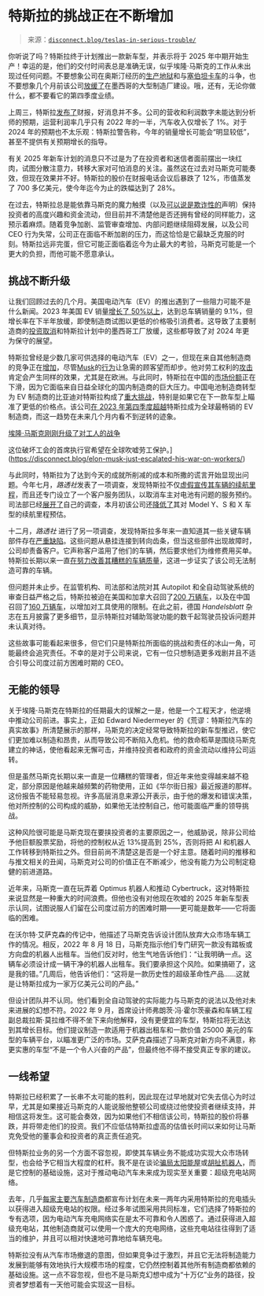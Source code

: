 <!--yml

分类: 未分类

日期: 2024-05-27 15:12:13

-->

# 特斯拉的挑战正在不断增加

> 来源：[`disconnect.blog/teslas-in-serious-trouble/`](https://disconnect.blog/teslas-in-serious-trouble/)

你听说了吗？特斯拉终于计划推出一款新车型，并表示将于 2025 年中期开始生产！幸运的是，他们的交付时间表总是准确无误，似乎埃隆·马斯克的工作从未出现过任何问题。不要想象公司在奥斯汀经历的[生产地狱](https://www.reuters.com/business/autos-transportation/austin-we-have-problem-tesla-descends-into-battery-hell-2023-12-21/?ref=disconnect.blog)和与[塞伯坦卡车](https://www.theverge.com/2024/1/17/24041344/tesla-cybertruck-hype-elon-musk-range?ref=disconnect.blog)的斗争，也不要想象几个月前该公司[放缓了](https://www.reuters.com/business/autos-transportation/tesla-reports-lower-third-quarter-margin-2023-10-18/?ref=disconnect.blog)在墨西哥的大型制造厂建设。哦，还有，无论你做什么，都不要看它的第四季度业绩。

上周三，特斯拉[发布了](https://www.cnbc.com/2024/01/24/tesla-tsla-earnings-q4-2023.html?ref=disconnect.blog)财报，好消息并不多。公司的营收和利润数字未能达到分析师的预期，运营利润率几乎只有 2022 年的一半，汽车收入仅增长了 1%。对于 2024 年的预期也不太乐观：特斯拉警告称，今年的销量增长可能会“明显较低”，甚至不提供有关预期增长的指导。

有关 2025 年新车计划的消息只不过是为了在投资者和迷信者面前摆出一块红肉，试图分散注意力，转移大家对可怕消息的关注。虽然这在过去对马斯克可能奏效，但现在效果并不好。特斯拉的股价在财报电话会议后暴跌了 12%，市值蒸发了 700 多亿美元，使今年迄今为止的跌幅达到了 28%。

在过去，特斯拉总是能依靠马斯克的魔力触摸（以及[可以说是欺诈性的](https://bsky.app/profile/niedermeyer.io/post/3kiaw52bg3f2n?ref=disconnect.blog)声明）保持投资者的高度兴趣和资金流动，但目前并不清楚他是否还拥有曾经的同样能力，这预示着麻烦。随着竞争加剧、监管审查增加、内部问题继续阻碍发展，以及公司 CEO 行为失常，公司正在面临不断加剧的压力，而这恰恰是它最缺乏克服的时刻。特斯拉远非完蛋，但它可能正面临着迄今为止最大的考验，马斯克可能是一个更大的负担，而他可能不愿意承认。

## 挑战不断升级

让我们回顾过去的几个月。美国电动汽车（EV）的推出遇到了一些阻力可能不是什么新闻。2023 年美国 EV 销量[增长了 50%以上](https://insideevs.com/news/705215/us-plugin-car-sales-2023/?ref=disconnect.blog)，达到总车辆销量的 9.1%，但增长率在下半年放缓，即使制造商试图以更低的价格吸引消费者。这导致了主要制造商的[投资取消](https://www.businessinsider.com/electric-car-ev-sales-prices-problem-transportation-2024-1?ref=disconnect.blog)和特斯拉计划中的墨西哥工厂放缓，这些都导致了对 2024 年更为保守的展望。

特斯拉曾经是少数几家可供选择的电动汽车（EV）之一，但现在来自其他制造商的竞争正在[增加](https://www.cnet.com/roadshow/news/every-ev-available-ranked-by-range/?ref=disconnect.blog)，尽管[Musk](https://www.vox.com/technology/2023/3/15/23637996/elon-musk-tesla-twitter-tweets-consumer-survey-yougov-peter-kafka-column?ref=disconnect.blog)的[行为](https://www.businessinsider.com/elon-musk-twitter-antics-causing-tesla-owners-ditch-car-brand-2023-1?ref=disconnect.blog)让急需的顾客望而却步。他对劳工权利的[攻击](https://disconnect.blog/elon-musk-just-escalated-his-war-on-workers/)肯定会产生同样的效果，尤其是在欧洲。与此同时，特斯拉在中国的[市场份额](https://www.reuters.com/business/autos-transportation/teslas-china-made-ev-sales-fall-178-nov-biggest-drop-since-dec-2022-2023-12-04/?ref=disconnect.blog)正在下滑，因为它面临来自日益全球化的国内制造商的巨大压力。中国电池制造商转型为 EV 制造商的比亚迪对特斯拉构成了[重大挑战](https://www.ft.com/content/de696ddb-2201-4830-848b-6301b64ad0e5?ref=disconnect.blog)，特别是如果它在下一款车型上瞄准了更低的价格点。该公司[在 2023 年第四季度超越](https://www.ft.com/content/716c9b0b-d8cd-491a-a91b-d70c1e540797?ref=disconnect.blog)特斯拉成为全球最畅销的 EV 制造商，而这一趋势在未来几个月内看不到逆转的迹象。

[埃隆·马斯克刚刚升级了对工人的战争](https://disconnect.blog/elon-musk-just-escalated-his-war-on-workers/)

这位破坏工会的首席执行官希望在全球吹嘘劳工保护。](https://disconnect.blog/elon-musk-just-escalated-his-war-on-workers/)

与此同时，特斯拉为了达到今天的成就所削减的成本和所撒的谎言开始显现出问题。今年七月，*路透社*发表了一项调查，发现特斯拉不仅[虚假宣传其车辆的续航里程](https://www.reuters.com/investigates/special-report/tesla-batteries-range/?ref=disconnect.blog)，而且还专门设立了一个客户服务团队，以取消车主对电池有问题的服务预约。司法部已经[展开了](https://www.theverge.com/2023/10/23/23928563/tesla-doj-ev-range-exaggerate-investigation?ref=disconnect.blog)自己的调查，本月初该公司还[降低了](https://www.theverge.com/2024/1/5/24026367/tesla-lowers-range-estimations-model-x-s-y-mileage-exaggeration?ref=disconnect.blog)其对 Model Y、S 和 X 车型的续航里程预估。

十二月，*路透社* 进行了另一项调查，发现特斯拉多年来一直知道其一些关键车辆部件存在[严重缺陷](https://www.reuters.com/investigates/special-report/tesla-musk-steering-suspension/?ref=disconnect.blog)。这些问题从悬挂连接到转向齿条，但当这些部件出现故障时，公司却责备客户。它声称客户滥用了他们的车辆，然后要求他们为维修费用买单。特斯拉长期以来一直[在努力改善其糟糕的车辆质量](https://www.bloomberg.com/news/articles/2022-11-15/tesla-tsla-ranks-low-in-consumer-reports-survey-due-to-ev-problems?ref=disconnect.blog)，这进一步证实了该公司无法制造可靠的车辆。

但问题并未止步。在监管机构、司法部和法院对其 Autopilot 和全自动驾驶系统的审查日益严格之后，特斯拉被迫在美国和加拿大召回了[200 万辆车](https://www.cnn.com/2023/12/13/tech/tesla-recall-autopilot/index.html?ref=disconnect.blog)，以及在中国召回了[160 万辆车](https://www.bloomberg.com/news/articles/2024-01-05/tesla-recalls-1-6-million-cars-in-china-due-to-autopilot-crash-risk?ref=disconnect.blog)，以增加对工具使用的限制。在此之前，德国 *Handelsblatt* 杂志在五月披露了更多细节，显示特斯拉对辅助驾驶功能的数千起驾驶员投诉问题并未认真对待。

这些故事可能看起来很多，但它们只是特斯拉所面临的挑战和责任的冰山一角，可能最终会追究责任。不幸的是对于公司来说，它有一位只想制造更多戏剧并且不适合引导公司度过前方困难时期的 CEO。

## 无能的领导

关于埃隆·马斯克在特斯拉的任期最大的误解之一是，他是一个工程天才，他逆境中推动公司前进。事实上，正如 Edward Niedermeyer 的《荒谬：特斯拉汽车的真实故事》所清楚展示的那样，马斯克的决定经常导致特斯拉的新车型推迟，使它们更加难以制造和昂贵，从而导致公司不断陷入危机。他的救命稻草是围绕马斯克建立的神话，使他看起来无懈可击，并维持投资者和政府的资金流动以维持公司运转。

但是虽然马斯克长期以来一直是一位糟糕的管理者，但近年来他变得越来越不稳定，部分原因是他越来越频繁的药物使用，正如《华尔街日报》最近报道的那样。这份报告不能轻易忽视。许多高层消息来源公开表示，由于他的爆发和错误决策，他对所控制的公司构成的威胁，如果他无法控制自己，他可能面临严重的领导挑战。

这种风险很可能是马斯克现在要挟投资者的主要原因之一，他威胁说，除非公司给予他巨额股票奖励，将他的控制权从近 13%提高到 25%，否则将把 AI 和机器人工作转移到特斯拉之外。但目前尚不清楚这是否是一个好主意。随着时间的推移和与推文相关的丑闻，马斯克对公司的价值正在不断减少，他没有能力为公司制定稳健的前进道路。

近年来，马斯克一直在玩弄着 Optimus 机器人和推动 Cybertruck，这对特斯拉来说显然是一种重大的时间浪费。但他也没有对他现在吹嘘的 2025 年新车型表示认同，试图说服人们留在公司度过前方的困难时期——更可能是数年——它将面临的困难。

在沃尔特·艾萨克森的传记中，他描述了马斯克告诉设计团队放弃大众市场车辆工作的情况。相反，2022 年 8 月 18 日，马斯克指示他们专门研究一款没有踏板或方向盘的机器人出租车。当他们反对时，他生气地告诉他们：“让我明确一点。这辆车必须设计成一辆干净的机器人出租车。我们要承担这个风险。如果搞砸了，这是我的错。”几周后，他告诉他们：“这将是一款历史性的超级革命性产品……这就是让特斯拉成为一家万亿美元公司的产品。”

但设计团队并不认同。他们看到全自动驾驶的实际能力与马斯克的说法以及他对未来进展的幻想不符。2022 年 9 月，首席设计师弗朗茨·冯·霍尔茨豪森和车辆工程副总裁拉斯·莫拉维不得不坐下来向他解释，没有更便宜的车型，特斯拉将无法达到其增长目标。他们提议制造一款适用于机器出租车和一款价值 25000 美元的车型的车辆平台，以瞄准更广泛的市场。艾萨克森描述了马斯克对新方向不满意，称更实惠的车型“不是一个令人兴奋的产品”，但最终他不得不接受真正专家的建议。

## **一线希望**

特斯拉已经积累了一长串不太可能的胜利，因此现在过早地就对它失去信心为时过早，尤其是如果接近马斯克的人能说服他整顿公司或绕过他使投资者继续支持，并相信这将发生。这可能会奏效，因为如果他们不相信该公司，特斯拉的股价将暴跌，并将带走他们的投资。我们不应低估特斯拉虚高的估值长时间以来如何让马斯克免受他的董事会和投资者的真正责任追究。

但特斯拉业务的另一个方面不容忽视，即使其车辆业务不能成功实现大众市场转型，也会给予它相当大程度的杠杆。我不是在谈论[骗局太阳能屋](https://www.fastcompany.com/40422084/inside-steel-pulse-the-mysterious-project-that-became-elon-musks-solar-roof?ref=disconnect.blog)或[胡扯机器人](https://www.benzinga.com/analyst-ratings/analyst-color/24/01/36786267/exclusive-teslas-humanoid-robot-was-a-fake-and-elon-musk-doesnt-deliver-at-all-says?ref=disconnect.blog)，而是它控制的基础设施，这对于推动电动汽车未来成为现实至关重要：超级充电站网络。

去年，几乎[每家主要汽车制造商](https://www.consumerreports.org/cars/hybrids-evs/tesla-superchargers-open-to-other-evs-what-to-know-a9262067544/?ref=disconnect.blog)都宣布计划在未来一两年内采用特斯拉的充电插头以获得进入超级充电站的权限。经过多年试图采用共同标准，它们选择了特斯拉的专有选项，因为电动汽车充电网络实在是太不可靠和令人困惑了。通过获得进入超级充电站，其他制造商就可以使用一个庞大的充电网络，这些充电站往往得到了适当的维护，并且可以相对快速地可靠地给车辆充电。

特斯拉没有从汽车市场撤退的意图，但如果竞争过于激烈，并且它无法将制造能力发展到能够有效地执行大规模市场的程度，它仍然控制着其他所有制造商都依赖的基础设施。这一点不容忽视，但也不是马斯克幻想中成为“十万亿”业务的路径，投资者梦想着有一天他可能会实现这一目标。
